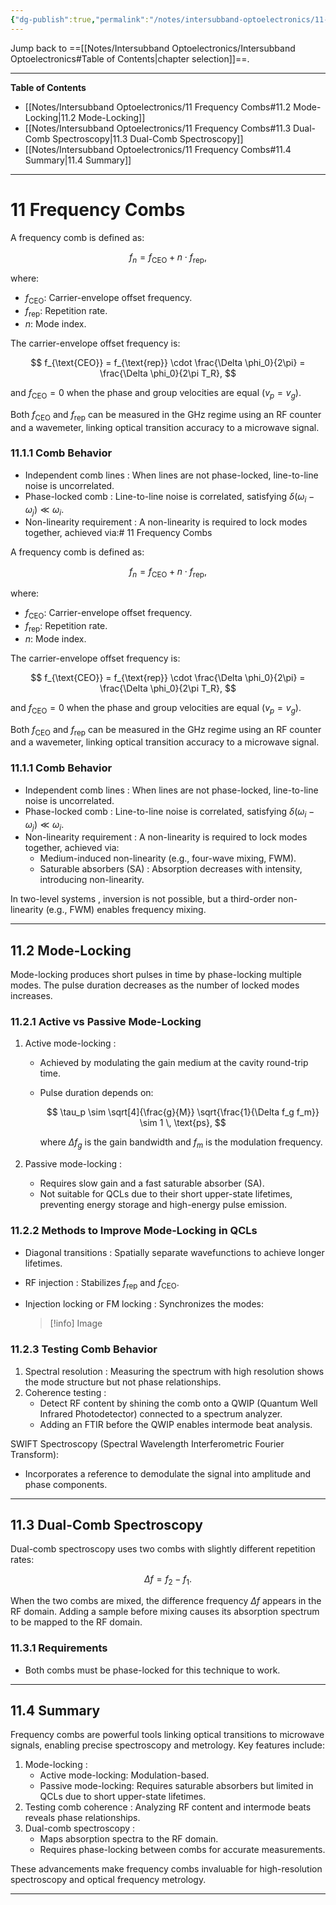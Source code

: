 ```yaml
---
{"dg-publish":true,"permalink":"/notes/intersubband-optoelectronics/11-frequency-combs/","hide":"true","updated":"2025-02-07T10:57:49.185+01:00"}
---
```


Jump back to ==[[Notes/Intersubband Optoelectronics/Intersubband Optoelectronics#Table of Contents\|chapter selection]]==.

---
**Table of Contents**

- [[Notes/Intersubband Optoelectronics/11 Frequency Combs#11.2 Mode-Locking\|11.2 Mode-Locking]]
- [[Notes/Intersubband Optoelectronics/11 Frequency Combs#11.3 Dual-Comb Spectroscopy\|11.3 Dual-Comb Spectroscopy]]
- [[Notes/Intersubband Optoelectronics/11 Frequency Combs#11.4 Summary\|11.4 Summary]]

---
# 11 Frequency Combs

A frequency comb is defined as:

$$
f_n = f_{\text{CEO}} + n \cdot f_{\text{rep}},
$$

where:
- $f_{\text{CEO}}$: Carrier-envelope offset frequency.
- $f_{\text{rep}}$: Repetition rate.
- $n$: Mode index.

The carrier-envelope offset frequency is:

$$
f_{\text{CEO}} = f_{\text{rep}} \cdot \frac{\Delta \phi_0}{2\pi} = \frac{\Delta \phi_0}{2\pi T_R},
$$

and $f_{\text{CEO}} = 0$ when the phase and group velocities are equal ($v_p = v_g$).

Both $f_{\text{CEO}}$ and $f_{\text{rep}}$ can be measured in the GHz regime using an RF counter and a wavemeter, linking optical transition accuracy to a microwave signal.

### 11.1.1 Comb Behavior
- Independent comb lines : When lines are not phase-locked, line-to-line noise is uncorrelated.
- Phase-locked comb : Line-to-line noise is correlated, satisfying $\delta(\omega_i - \omega_j) \ll \omega_i$. 
- Non-linearity requirement : A non-linearity is required to lock modes together, achieved via:# 11 Frequency Combs

A frequency comb is defined as:

$$
f_n = f_{\text{CEO}} + n \cdot f_{\text{rep}},
$$

where:
- $f_{\text{CEO}}$: Carrier-envelope offset frequency.
- $f_{\text{rep}}$: Repetition rate.
- $n$: Mode index.

The carrier-envelope offset frequency is:

$$
f_{\text{CEO}} = f_{\text{rep}} \cdot \frac{\Delta \phi_0}{2\pi} = \frac{\Delta \phi_0}{2\pi T_R},
$$

and $f_{\text{CEO}} = 0$ when the phase and group velocities are equal ($v_p = v_g$).

Both $f_{\text{CEO}}$ and $f_{\text{rep}}$ can be measured in the GHz regime using an RF counter and a wavemeter, linking optical transition accuracy to a microwave signal.

### 11.1.1 Comb Behavior
- Independent comb lines : When lines are not phase-locked, line-to-line noise is uncorrelated.
- Phase-locked comb : Line-to-line noise is correlated, satisfying $\delta(\omega_i - \omega_j) \ll \omega_i$. 
- Non-linearity requirement : A non-linearity is required to lock modes together, achieved via:
  - Medium-induced non-linearity (e.g., four-wave mixing, FWM).
  - Saturable absorbers (SA) : Absorption decreases with intensity, introducing non-linearity.

In two-level systems , inversion is not possible, but a third-order non-linearity (e.g., FWM) enables frequency mixing.

---
## 11.2 Mode-Locking

 Mode-locking produces short pulses in time by phase-locking multiple modes. The pulse duration decreases as the number of locked modes increases.

### 11.2.1 Active vs Passive Mode-Locking
1. Active mode-locking :
   - Achieved by modulating the gain medium at the cavity round-trip time.
   - Pulse duration depends on:

     $$
     \tau_p \sim \sqrt[4]{\frac{g}{M}} \sqrt{\frac{1}{\Delta f_g f_m}} \sim 1 \, \text{ps},
     $$

     where $\Delta f_g$ is the gain bandwidth and $f_m$ is the modulation frequency.

2. Passive mode-locking :
   - Requires slow gain and a fast saturable absorber (SA).
   - Not suitable for QCLs due to their short upper-state lifetimes, preventing energy storage and high-energy pulse emission.

### 11.2.2 Methods to Improve Mode-Locking in QCLs
- Diagonal transitions : Spatially separate wavefunctions to achieve longer lifetimes.
- RF injection : Stabilizes $f_{\text{rep}}$ and $f_{\text{CEO}}$.
- Injection locking or FM locking : Synchronizes the modes:

  >[!info] Image

### 11.2.3 Testing Comb Behavior
1. Spectral resolution : Measuring the spectrum with high resolution shows the mode structure but not phase relationships.
2. Coherence testing :
   - Detect RF content by shining the comb onto a QWIP (Quantum Well Infrared Photodetector) connected to a spectrum analyzer.
   - Adding an FTIR before the QWIP enables intermode beat analysis.

 SWIFT Spectroscopy (Spectral Wavelength Interferometric Fourier Transform):
- Incorporates a reference to demodulate the signal into amplitude and phase components.

---
## 11.3 Dual-Comb Spectroscopy

 Dual-comb spectroscopy uses two combs with slightly different repetition rates:

$$
\Delta f = f_2 - f_1.
$$

When the two combs are mixed, the difference frequency $\Delta f$ appears in the RF domain. Adding a sample before mixing causes its absorption spectrum to be mapped to the RF domain.

### 11.3.1 Requirements
- Both combs must be phase-locked for this technique to work.

---
## 11.4 Summary

 Frequency combs are powerful tools linking optical transitions to microwave signals, enabling precise spectroscopy and metrology. Key features include:
1. Mode-locking :
   - Active mode-locking: Modulation-based.
   - Passive mode-locking: Requires saturable absorbers but limited in QCLs due to short upper-state lifetimes.
2. Testing comb coherence : Analyzing RF content and intermode beats reveals phase relationships.
3. Dual-comb spectroscopy :
   - Maps absorption spectra to the RF domain.
   - Requires phase-locking between combs for accurate measurements.

These advancements make frequency combs invaluable for high-resolution spectroscopy and optical frequency metrology.

---